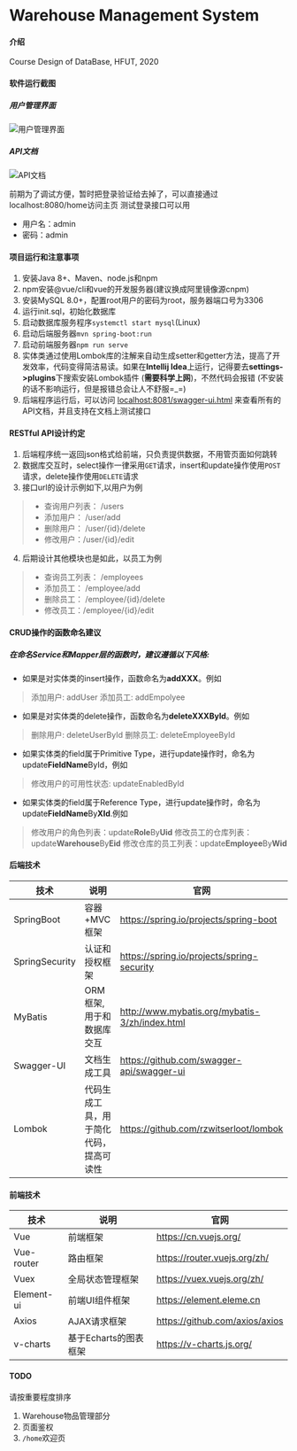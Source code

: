 # Warehouse Management System

#### 介绍
Course Design of DataBase, HFUT, 2020

#### 软件运行截图

##### 用户管理界面
![用户管理界面](https://gitee.com/hfut-xyc/Warehouse-Management-System/raw/master/screenshot/user.jpg)

##### API文档
![API文档](https://gitee.com/hfut-xyc/Warehouse-Management-System/raw/master/screenshot/api-doc.jpg)

前期为了调试方便，暂时把登录验证给去掉了，可以直接通过localhost:8080/home访问主页
测试登录接口可以用
- 用户名：admin
- 密码：admin

#### 项目运行和注意事项
1. 安装Java 8+、Maven、node.js和npm
2. npm安装@vue/cli和vue的开发服务器(建议换成阿里镜像源cnpm)
3. 安装MySQL 8.0+，配置root用户的密码为root，服务器端口号为3306
4. 运行init.sql，初始化数据库
5. 启动数据库服务程序`systemctl start mysql`(Linux)
6. 启动后端服务器`mvn spring-boot:run`
7. 启动前端服务器`npm run serve`
8. 实体类通过使用Lombok库的注解来自动生成setter和getter方法，提高了开发效率，代码变得简洁易读。如果在**Intellij Idea**上运行，记得要去**settings->plugins**下搜索安装Lombok插件 (**需要科学上网**)，不然代码会报错 (不安装的话不影响运行，但是报错总会让人不舒服=_=)
9. 后端程序运行后，可以访问 [localhost:8081/swagger-ui.html](localhost:8081/swagger-ui.html) 来查看所有的API文档，并且支持在文档上测试接口

#### RESTful API设计约定
1. 后端程序统一返回json格式给前端，只负责提供数据，不用管页面如何跳转
2. 数据库交互时，select操作一律采用`GET`请求，insert和update操作使用`POST`请求，delete操作使用`DELETE`请求
3. 接口url的设计示例如下,以用户为例
> - 查询用户列表： /users
> - 添加用户： /user/add
> - 删除用户： /user/{id}/delete
> - 修改用户：/user/{id}/edit

4. 后期设计其他模块也是如此，以员工为例
> - 查询员工列表： /employees
> - 添加员工： /employee/add
> - 删除员工： /employee/{id}/delete
> - 修改员工：/employee/{id}/edit

#### CRUD操作的函数命名建议
##### 在命名Service和Mapper层的函数时，建议遵循以下风格:
- 如果是对实体类的insert操作，函数命名为**addXXX**。例如
> 添加用户: addUser
> 添加员工: addEmpolyee

- 如果是对实体类的delete操作，函数命名为**deleteXXXById**。例如
> 删除用户: deleteUserById
> 删除员工: deleteEmployeeById

- 如果实体类的field属于Primitive Type，进行update操作时，命名为update**FieldName**ById，例如
> 修改用户的可用性状态: updateEnabledById

- 如果实体类的field属于Reference Type，进行update操作时，命名为update**FieldName**By**XId**.例如
> 修改用户的角色列表：update**Role**By**Uid**
> 修改员工的仓库列表：update**Warehouse**By**Eid** 
> 修改仓库的员工列表：update**Employee**By**Wid**


#### 后端技术

| 技术                 | 说明                | 官网                                                 |
| -------------------- | ------------------- | ---------------------------------------------------- |
| SpringBoot           | 容器+MVC框架        | https://spring.io/projects/spring-boot               |
| SpringSecurity       | 认证和授权框架      | https://spring.io/projects/spring-security           |
| MyBatis              | ORM框架,用于和数据库交互  | http://www.mybatis.org/mybatis-3/zh/index.html       |
| Swagger-UI           | 文档生成工具         | https://github.com/swagger-api/swagger-ui            |
| Lombok               | 代码生成工具，用于简化代码，提高可读性    | https://github.com/rzwitserloot/lombok  |

#### 前端技术

| 技术       | 说明                  | 官网                                   |
| ---------- | --------------------- | -------------------------------------- |
| Vue        | 前端框架              | https://cn.vuejs.org/                     |
| Vue-router | 路由框架              | https://router.vuejs.org/zh/              |
| Vuex       | 全局状态管理框架      | https://vuex.vuejs.org/zh/               |
| Element-ui    | 前端UI组件框架            | https://element.eleme.cn               |
| Axios      | AJAX请求框架          | https://github.com/axios/axios         |
| v-charts   | 基于Echarts的图表框架 | https://v-charts.js.org/               |

#### TODO

请按重要程度排序

1. Warehouse物品管理部分
2. 页面鉴权
3. `/home`欢迎页



